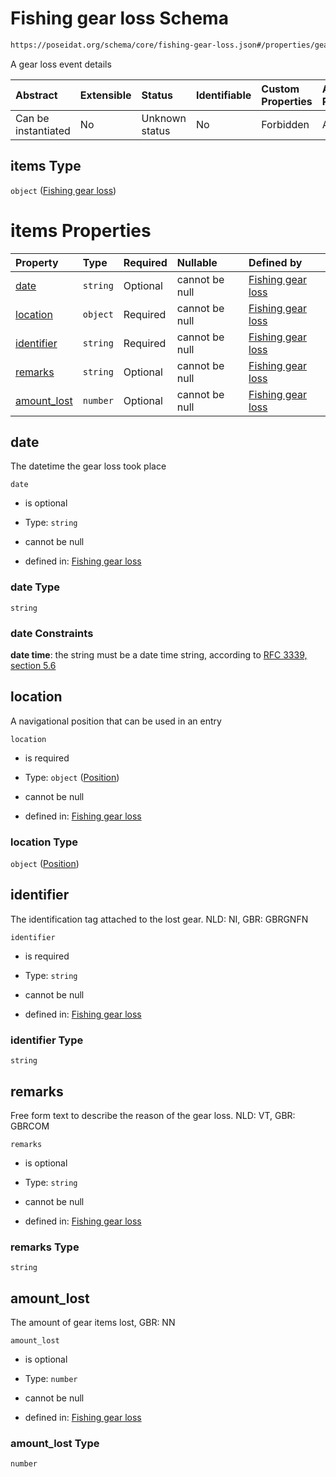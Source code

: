 # Fishing gear loss Schema

```txt
https://poseidat.org/schema/core/fishing-gear-loss.json#/properties/gear_loss/items
```

A gear loss event details

| Abstract            | Extensible | Status         | Identifiable | Custom Properties | Additional Properties | Access Restrictions | Defined In                                                                                        |
| :------------------ | :--------- | :------------- | :----------- | :---------------- | :-------------------- | :------------------ | :------------------------------------------------------------------------------------------------ |
| Can be instantiated | No         | Unknown status | No           | Forbidden         | Allowed               | none                | [fishing-gear-deployment.json*](schemas/core/fishing-gear-deployment.json "open original schema") |

## items Type

`object` ([Fishing gear loss](fishing-gear-deployment-properties-gear-loss-details-fishing-gear-loss.md))

# items Properties

| Property                    | Type     | Required | Nullable       | Defined by                                                                                                                                         |
| :-------------------------- | :------- | :------- | :------------- | :------------------------------------------------------------------------------------------------------------------------------------------------- |
| [date](#date)               | `string` | Optional | cannot be null | [Fishing gear loss](fishing-gear-loss-properties-date.md "https://poseidat.org/schema/core/fishing-gear-loss.json#/properties/date")               |
| [location](#location)       | `object` | Required | cannot be null | [Fishing gear loss](trip-entry-properties-position.md "https://poseidat.org/schema/core/measurement/position.json#/properties/location")           |
| [identifier](#identifier)   | `string` | Required | cannot be null | [Fishing gear loss](fishing-gear-loss-properties-identifier.md "https://poseidat.org/schema/core/fishing-gear-loss.json#/properties/identifier")   |
| [remarks](#remarks)         | `string` | Optional | cannot be null | [Fishing gear loss](fishing-gear-loss-properties-remarks.md "https://poseidat.org/schema/core/fishing-gear-loss.json#/properties/remarks")         |
| [amount_lost](#amount_lost) | `number` | Optional | cannot be null | [Fishing gear loss](fishing-gear-loss-properties-amount_lost.md "https://poseidat.org/schema/core/fishing-gear-loss.json#/properties/amount_lost") |

## date

The datetime the gear loss took place

`date`

*   is optional

*   Type: `string`

*   cannot be null

*   defined in: [Fishing gear loss](fishing-gear-loss-properties-date.md "https://poseidat.org/schema/core/fishing-gear-loss.json#/properties/date")

### date Type

`string`

### date Constraints

**date time**: the string must be a date time string, according to [RFC 3339, section 5.6](https://tools.ietf.org/html/rfc3339 "check the specification")

## location

A navigational position that can be used in an entry

`location`

*   is required

*   Type: `object` ([Position](trip-entry-properties-position.md))

*   cannot be null

*   defined in: [Fishing gear loss](trip-entry-properties-position.md "https://poseidat.org/schema/core/measurement/position.json#/properties/location")

### location Type

`object` ([Position](trip-entry-properties-position.md))

## identifier

The identification tag attached to the lost gear. NLD: NI, GBR: GBRGNFN

`identifier`

*   is required

*   Type: `string`

*   cannot be null

*   defined in: [Fishing gear loss](fishing-gear-loss-properties-identifier.md "https://poseidat.org/schema/core/fishing-gear-loss.json#/properties/identifier")

### identifier Type

`string`

## remarks

Free form text to describe the reason of the gear loss. NLD: VT, GBR: GBRCOM

`remarks`

*   is optional

*   Type: `string`

*   cannot be null

*   defined in: [Fishing gear loss](fishing-gear-loss-properties-remarks.md "https://poseidat.org/schema/core/fishing-gear-loss.json#/properties/remarks")

### remarks Type

`string`

## amount_lost

The amount of gear items lost, GBR: NN

`amount_lost`

*   is optional

*   Type: `number`

*   cannot be null

*   defined in: [Fishing gear loss](fishing-gear-loss-properties-amount_lost.md "https://poseidat.org/schema/core/fishing-gear-loss.json#/properties/amount_lost")

### amount_lost Type

`number`
